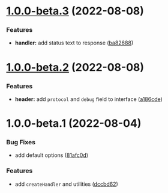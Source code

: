 # [1.0.0-beta.3](https://github.com/TomokiMiyauci/ws-handler/compare/1.0.0-beta.2...1.0.0-beta.3) (2022-08-08)


### Features

* **handler:** add status text to response ([ba82688](https://github.com/TomokiMiyauci/ws-handler/commit/ba826886082a3f31b9e64401a9eff62fbe609912))

# [1.0.0-beta.2](https://github.com/TomokiMiyauci/ws-handler/compare/1.0.0-beta.1...1.0.0-beta.2) (2022-08-08)


### Features

* **header:** add `protocol` and `debug` field to interface ([a186cde](https://github.com/TomokiMiyauci/ws-handler/commit/a186cde7b4396ba8e80e46a46458e1744aea3b59))

# 1.0.0-beta.1 (2022-08-04)


### Bug Fixes

* add default options ([81afc0d](https://github.com/TomokiMiyauci/ws-handler/commit/81afc0dc5a2d4b30483fc67db1043d042ac1dbf1))


### Features

* add `createHandler` and utilities ([dccbd62](https://github.com/TomokiMiyauci/ws-handler/commit/dccbd62296d54fb6f0687c412bd4248d3209763c))
